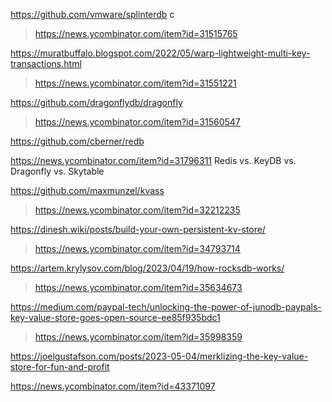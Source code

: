 https://github.com/vmware/splinterdb c
> https://news.ycombinator.com/item?id=31515765

https://muratbuffalo.blogspot.com/2022/05/warp-lightweight-multi-key-transactions.html
> https://news.ycombinator.com/item?id=31551221

https://github.com/dragonflydb/dragonfly
> https://news.ycombinator.com/item?id=31560547

https://github.com/cberner/redb

https://news.ycombinator.com/item?id=31796311 Redis vs. KeyDB vs. Dragonfly vs. Skytable

https://github.com/maxmunzel/kvass
> https://news.ycombinator.com/item?id=32212235

https://dinesh.wiki/posts/build-your-own-persistent-kv-store/
> https://news.ycombinator.com/item?id=34793714

https://artem.krylysov.com/blog/2023/04/19/how-rocksdb-works/
> https://news.ycombinator.com/item?id=35634673

https://medium.com/paypal-tech/unlocking-the-power-of-junodb-paypals-key-value-store-goes-open-source-ee85f935bdc1
> https://news.ycombinator.com/item?id=35998359

https://joelgustafson.com/posts/2023-05-04/merklizing-the-key-value-store-for-fun-and-profit

https://news.ycombinator.com/item?id=43371097